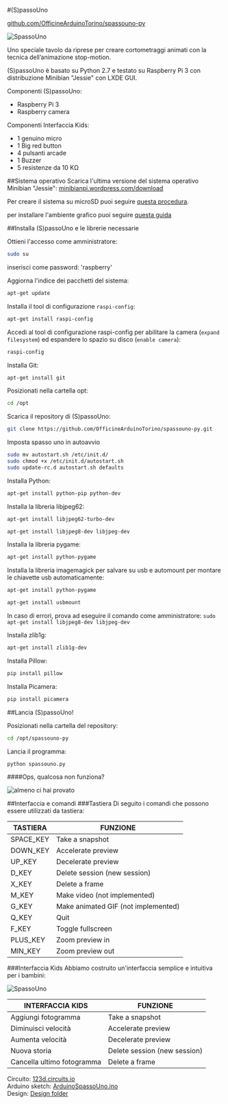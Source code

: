 #(S)passoUno

[github.com/OfficineArduinoTorino/spassouno-py](https://github.com/OfficineArduinoTorino/spassouno-py)

![SpassoUno](http://tongatron.it/img/spassuno-preview.png)

Uno speciale tavolo da riprese per creare cortometraggi animati con la tecnica dell’animazione stop-motion. 

(S)passoUno è basato su Python 2.7 e testato su Raspberry Pi 3 con distribuzione Minibian "Jessie" con LXDE GUI.

Componenti (S)passoUno:		
- Raspberry Pi 3		
- Raspberry camera		

Componenti Interfaccia Kids:		
- 1 genuino micro		
- 1 Big red button	
- 4 pulsanti arcade	
- 1 Buzzer	
- 5 resistenze da 10 KΩ	


##Sistema operativo
Scarica l'ultima versione del sistema operativo Minibian "Jessie": [minibianpi.wordpress.com/download](https://minibianpi.wordpress.com/download/)

Per creare il sistema su microSD puoi seguire [questa procedura](https://minibianpi.wordpress.com/setup/).

per installare l'ambiente grafico puoi seguire [questa guida](https://www.therryvanneerven.nl/how-to-install-raspbian-jessie-on-an-old-raspberry-pi.html)

##Installa (S)passoUno e le librerie necessarie

Ottieni l'accesso come amministratore:
```bash
sudo su
```
inserisci come password: 'raspberry'

Aggiorna l'indice dei pacchetti del sistema:
```bash
apt-get update
```
Installa il tool di configurazione `raspi-config`:
```bash
apt-get install raspi-config
```

Accedi al tool di configurazione raspi-config per abilitare la camera (`expand filesystem`) ed espandere lo spazio su disco (`enable camera`):
```bash
raspi-config
```

Installa Git:
```bash
apt-get install git
```

Posizionati nella cartella opt:
```bash
cd /opt
```

Scarica il repository di (S)passoUno:
```bash
git clone https://github.com/OfficineArduinoTorino/spassouno-py.git
```

Imposta spasso uno in autoavvio
```bash
sudo mv autostart.sh /etc/init.d/
sudo chmod +x /etc/init.d/autostart.sh 
sudo update-rc.d autostart.sh defaults
```

Installa Python:
```bash
apt-get install python-pip python-dev
```
Installa la libreria libjpeg62:
```bash
apt-get install libjpeg62-turbo-dev
```

```bash
apt-get install libjpeg8-dev libjpeg-dev
```

Installa la libreria pygame:
```bash
apt-get install python-pygame
```

Installa la libreria imagemagick per salvare su usb e automount per montare le chiavette usb automaticamente:
```bash
apt-get install python-pygame
```

```bash
apt-get install usbmount
```

In caso di errori, prova ad eseguire il comando come amministratore:  `sudo apt-get install libjpeg8-dev libjpeg-dev`

Installa zlib1g:
```bash
apt-get install zlib1g-dev
```
Installa Pillow:
```bash
pip install pillow
```
Installa Picamera:
```bash
pip install picamera
```

##Lancia (S)passoUno!

Posizionati nella cartella del repository:
```bash
cd /opt/spassouno-py
```
Lancia il programma:
```bash
python spassouno.py
```

####Ops, qualcosa non funziona?

![almeno ci hai provato](http://dailycentral.me/wp-content/uploads/2015/06/at-least-you-tried-656x487.png)

##Interfaccia e comandi
###Tastiera
Di seguito i comandi che possono essere utilizzati da tastiera:

TASTIERA | FUNZIONE
------------ | -------------
SPACE_KEY | Take a snapshot
DOWN_KEY | Accelerate preview
UP_KEY | Decelerate preview
D_KEY | Delete session (new session)
X_KEY | Delete a frame
M_KEY | Make video (not implemented)
G_KEY | Make animated GIF (not implemented)
Q_KEY | Quit
F_KEY | Toggle fullscreen
PLUS_KEY | Zoom preview in
MIN_KEY | Zoom preview out


###Interfaccia Kids
Abbiamo costruito un'interfaccia semplice e intuitiva per i bambini:


![SpassoUno](http://tongatron.it/img/spassouno-interfaccia.png)

INTERFACCIA KIDS | FUNZIONE
------------- | -------------
Aggiungi fotogramma| Take a snapshot
Diminuisci velocità| Accelerate preview
Aumenta velocità| Decelerate preview
Nuova storia| Delete session (new session)
Cancella ultimo fotogramma| Delete a frame


Circuito: [123d.circuits.io](https://123d.circuits.io/circuits/1926939-spassunouno-kids-interface)	
Arduino sketch: [ArduinoSpassoUno.ino](https://github.com/OfficineArduinoTorino/spassouno-py/tree/master/arduinoSpassoUno)	
Design: [Design folder](https://github.com/OfficineArduinoTorino/spassouno-py/tree/master/design)
